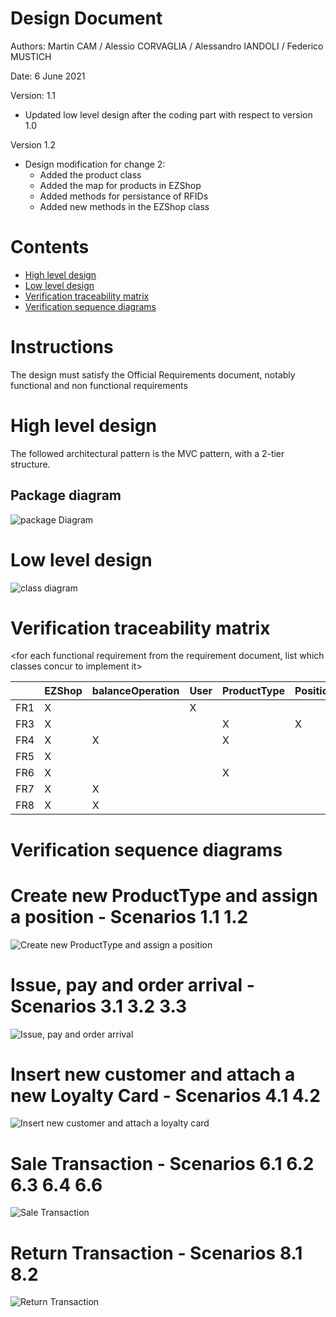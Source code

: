 # Design Document 


Authors: Martin CAM / Alessio CORVAGLIA / Alessandro IANDOLI / Federico MUSTICH

Date: 6 June 2021

Version: 1.1

* Updated low level design after the coding part with respect to version 1.0

Version 1.2

* Design modification for change 2: 
    - Added the product class
    - Added the map for products in EZShop
    - Added methods for persistance of RFIDs
    - Added new methods in the EZShop class

# Contents

- [High level design](#package-diagram)
- [Low level design](#class-diagram)
- [Verification traceability matrix](#verification-traceability-matrix)
- [Verification sequence diagrams](#verification-sequence-diagrams)

# Instructions

The design must satisfy the Official Requirements document, notably functional and non functional requirements

# High level design 

The followed architectural pattern is the MVC pattern, with a 2-tier structure. 

## Package diagram
![package Diagram](http://www.plantuml.com/plantuml/png/SoWkIImgAStDuIf8JCvEJ4zLK7AD2ix8Br1IgEPIK80BfYIM90A5Qf75KYkIKmjAClFpYj5bSlDJKdF0WhK8Szr3FP6D1afnGVWAUdfs2d1PBeVKl1IWWm00)




# Low level design

![class diagram](http://www.plantuml.com/plantuml/png/ZLPHRnit37w_No7aQHlQ0dqlWZPninde4iznDc1lYaJRGk-agyJBS0ZstoTAigcS_B2d4pz-92LIvEbpGEbn6lhktY486SJzn-vBtui3888FxqGuBPIp0VsaqFaWf0TXXh4tok27hjj4XWa8LaKu20y_9kD12sE5ZCvKBqE0yA43guLr25sN8F7rxyUZ6r-xtXqEeDVsAO3lfC99zZUobz5TzxiSFwqjlXCRxtIClfj7k8wENy2YypFhoVPQJ05ywBwPW9-UiuU74Rn4u-orM2A1hH-y9dD7dmf-b3tilBH1gkmYCB3mi0MSl7r3zWmrzDife1iefYghh7n4R-mXwZreWxVIwrjALQITWPfupikrsDwjLw7p401_-hcBT8b0IOc2XXxEmW4mLfY4aAM2JwCk5bjpE28fOrsCpLytiTUg5DcEiH9imIanAwo4hf2R-KRwMwUXqOIRUGL1UJDI3iyH_vYaHOCpRy45KnWcX0bIJQCmoZajxnnBIU51EQ-JzCLxyoBxyrOJ6D9fziP2gHOP3KwR_Lm0JYu3v86buky4X7CIgP9Ha8XI7KdOkIRAnXcBuS4MRchMnPKa5rgVikL8kwp1dNT3mUKuzlFA1EKcYrk9i7E5T5bPp9GRnWaXRoUciS1WTRER4hh53z1ilPo8EuSLFc6yjnXgIUDWbnqeC2yno-6uaVC05Xdatc9L3aZq1clPvUQK6VMKRbyfV2A7BrQlu3akE7c5VA5UrBWNRsDHjCKiHiiy5UpVCbwNC-Ir4q9KSsIj4r2c8flH24W68bjCKIvSMbevG1B6IFd7-QpnhcSNzR2kFOqP9cSiKSydMNEJ5xrHi07_P0qcm3g4a5O_IkzdNkdx9Fm9tknvb3HRoXkXJ5tOqG5mRH4Eu4igyp5ZQx9C99BstWqF-pq4hAEayl6H7OdHUNEOwW019KwXM-QZb6MjsNcP3tLnL84e1altgKGiKxL97gc1SmRPww8hwtgXKTy1xwVX6JoN91UBvqG60fvMwU-xIwPVBVhvMa3y60WSi-dOEggXlN9UQ2bxA2MYNv-X7wYnUFh3mgcVgWXLVFQD732vUvPUEGsS-zMRAoW7Ec5RlFhi7F5cyRhWdZlx4JhdY8jB0ivZvOPgzPkqkWV_Mcw7KK8TGNt_DXrjVTb-1Kkn81O8l57vHS16wQP6Jsx8cjhqplIm1Kcpnkg_lC4wMdv5PNKqUWjdSWsNMyOMhQgrQXzZZNL3QRqqxx7MoOBHki3pJJ6mi6_KZNNky6BMuWsVNwviqgXQAnxQRQXQsLYM3c6hfQAreE56z1PbRXeV-VKkhZvUYVVlnTKlLwSPsshudzBgcfz5nqEKz4GZTZPixT-EnQvfV7PnSTIr3lylxV8GQucN9qFBM_wl2uEqrL1Wj6tYMdjvEdIVmUffwFy3)





# Verification traceability matrix

\<for each functional requirement from the requirement document, list which classes concur to implement it>

|     | EZShop  |  balanceOperation  |  User | ProductType  | Position  | Order  |  TransactionEntry |  ReturnTransaction |  SaleTransaction | LoyaltyCard  | Customer |
|-----|---|---|---|---|---|---|---|---|---|---| --- |
|FR1  | X  |   | X  |   |   |   |   |   |   |   |   |
|FR3  |  X |   |   | X  | X  |   |   |   |   |   |   |
|FR4  |  X | X  |   | X  |   | X  |   |   |   |   |   |
|FR5  |  X |   |   |   |   |   |   |   |   |  X | X  |
|FR6  |  X |   |   | X  |   |   | X  | X  | X  | X  | X  |
|FR7  |  X | X  |   |   |   |   | X  | X  |   |   |   |
|FR8  |  X | X  |   |   |   |   |   |   |   |   |   |


# Verification sequence diagrams 

# Create new ProductType and assign a position - Scenarios 1.1 1.2
![Create new ProductType and assign a position](http://www.plantuml.com/plantuml/png/SoWkIImgAStDuKfCBialKWZEo2_mJSnBJ4yjuk92uYZesYcuHe445AmK3FKKaejI4qjI0uhoKqgJIq8g2r8rDBaWyY2LIE90vKPw2dcfvGeeYd6QRQodK5gG0Z8xlpYp93C_3u_19deAnQabI0gHf46gOJ9M2gPG9o2KEgJcfG2z3G00)

# Issue, pay and order arrival - Scenarios 3.1 3.2 3.3
![Issue, pay and order arrival](http://www.plantuml.com/plantuml/png/VP7BQiCm44Nt_efPjeiA-duiYbteihZ5pIQxGHeIWIE9qIZ1Vn_5SOWnSNRYtgEh0ogZ84lQj4MbnJCqQnz-qE6Ak1YTuUuJlfU703xWNe6DCL7DXlZcjXYAZFH99XuKEDh10CmEFIe8sCtFF2c898sWqBaV3pmhODAUpHUsw3GjWfcoGrC7OXJhNRxrShIRDbT4Nq_lz6OLizrYUr7vRKRvbxr9MlwxG9bwxwc_X4wiT1aioPdy2Ni0)

# Insert new customer and attach a new Loyalty Card - Scenarios 4.1 4.2
![Insert new customer and attach a loyalty card](http://www.plantuml.com/plantuml/png/XOwxJiH034NxVCKjeM34ycOAj6X5HmSqT5R6Q2AIJ3HsGFltC0fM4XwYzFNnyTsAKjQnQokgDMNiI6B3sQPHD7MVO_MLu-W65i9Zut0hhnWuI-gfHI0bQ896HcstnfTRqtYSk5aqvFJM11R4HjQovT-xvuUO1dYSEWH-QNesmS5XDIs_rJjpwFaTC_QhxjoXpapAEyfXfRfFUsfrNt9uN4osHVY7yDA1LAcEXNbC_xMySX1Myrc-VkznFL6pQx7zsNLpNEWduUBSSX_6hlq0)


# Sale Transaction - Scenarios 6.1 6.2 6.3 6.4 6.6
![Sale Transaction](http://www.plantuml.com/plantuml/png/bL9DZzCm4BttLymH3WIw1RRaW5Oiomb4eDqBjr4yIoqv7ciy1kNVOzSKqcv3nItA-tZFzhk9Yg9fS0libGLkCUuioMBn-mEUlOMxRviT1sXXsS2Ula57Mq4ViyQoV_9qKIc5V8ArSDM0fv_mI0Dd8rODe36Ti4czRhceihrd9N3qe2rib08y20-m0cLO0mg1K21KCf2yMWUw8w4z4AfHpDJYE-bvY1W3jV2oWU-adTYUEf9xR_NeJ9FUTrvbX1PUrLET8bas4_6wWKZw9M5kg9btzlJN3N0ePkW0Gt3ZUnjxJbw_ejAMg-75Rkk9IywSUipallbtRds5-KSkqtZntw7B9P0t9rPptAk_xZqF8IbrRBt63ooFsdta4PsEjoYcI5T7nQfiBYOFGQWd-uCAtE4uaC_t3S___1OoLelr0RnmBtae9RMIFv7ks5oIrAbi53N52NVQythVayMyGuU-f_jWKEc8N17w74ZmuBokgps5ikw6l4c3-mK0)


# Return Transaction - Scenarios 8.1 8.2
![Return Transaction](http://www.plantuml.com/plantuml/png/ZP91Jy9048Nl_8e99qsm2W8g1qCa78reyU9jx8wsITdTJ6TZ-kyTopPIrDH3asRVzsRUJ6PP2RA4NJd0J1p32gky81uCuW-StSBw9SsTXmMC4tWdIR6aBQEjr54uUtBwApj9e2dzH1BOTla8AVv3LUTb0fO-ejJVQ9e0D-Y6dGcPA6QT49Jq9WiOfa8UfYEOZM2ke2SKCX2i52L8Jao0-lczjm9ny4gn89dXGTI396ihN6lhsJxfiTAPCARQrfxKCTUja3m6rFvI_p7HLG9apN_dlsxd_n8tME_8wWxWl7rbCeMia4tKUlT_qsICz3r9xaolPtpHc5912LM7_ZuUlHwcpB6vmn9jHi_Ue507Zig39yQsycI_v6D9VKkoHY_t4m00)
